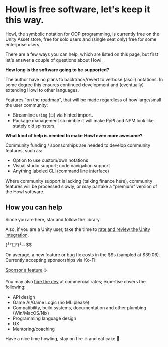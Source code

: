 # Howl is free software, let's keep it this way.

Howl, the symbolic notation for OOP programming, is currently free on the Unity Asset store, free for solo users and (single seat only) free for some enterprise users.

There are a few ways you can help, which are listed on this page, but first let's answer a couple of questions about Howl.

**How long is the software going to be supported?**

The author have no plans to backtrack/revert to verbose (ascii) notations. In some degree this ensures continued development and (eventually) extending Howl to other languages.

Features "on the roadmap", that will be made regardless of how large/small the user community:

- Streamline `using` (⊐) via hinted import.
- Package management so nimble it will make PyPI and NPM look like stately old spinsters.

**What kind of help is needed to make Howl even more awesome?**

Community funding / sponsorships are needed to develop community features, such as:

- Option to use custom/own notations
- Visual studio support; code navigation support
- Anything labeled CLI (command line interface)

Where community support is lacking (talking finance here), community features will be processed slowly, or may partake a "premium" version of the Howl software.

## How you can help

Since you are here, star and follow the library.

Also, if you are a Unity user, take the time to [rate and review the Unity integration](https://assetstore.unity.com/packages/slug/177081).

(╯°□°)╯⌢ $$

On average, a new feature or bug fix costs in the $$s (sampled at $39.06). Currently accepting sponsorships via Ko-Fi:

[Sponsor a feature](Ko-fi.com/eekstork) ☕️

You may also [hire the dev](www.linkedin.com/in/tds79) at commercial rates; expertise covers the following:

- API design
- Game AI/Game Logic (no ML please)
- Compatibility, build systems, documentation and other plumbing (Win/MacOS/Nix)
- Programming language design
- UX
- Mentoring/coaching

Have a nice time howling, stay on fire 🔥 and eat cake 🍰
